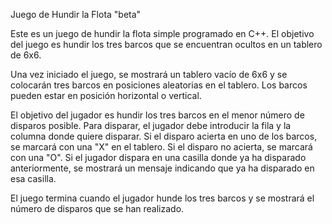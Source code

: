 Juego de Hundir la Flota "beta"

Este es un juego de hundir la flota simple programado en C++. El objetivo del juego es hundir los tres barcos que se encuentran ocultos en un tablero de 6x6.


Una vez iniciado el juego, se mostrará un tablero vacío de 6x6 y se colocarán tres barcos en posiciones aleatorias en el tablero. Los barcos pueden estar en posición horizontal o vertical.

El objetivo del jugador es hundir los tres barcos en el menor número de disparos posible. Para disparar, el jugador debe introducir la fila y la columna donde quiere disparar. Si el disparo acierta en uno de los barcos, se marcará con una "X" en el tablero. Si el disparo no acierta, se marcará con una "O". Si el jugador dispara en una casilla donde ya ha disparado anteriormente, se mostrará un mensaje indicando que ya ha disparado en esa casilla.

El juego termina cuando el jugador hunde los tres barcos y se mostrará el número de disparos que se han realizado.
